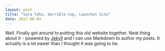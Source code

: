 ```yaml
---
layout: post
title: "Sara Taha, Horrible Cop, Launches Site"
date: 2017-08-03
---
```


Well. Finally got around to putting this old website together. Neat thing about it - powered by [Jekyll](http://jekyllrb.com) and I can use Markdown to author my posts. It actually is a lot easier than I thought it was going to be.
